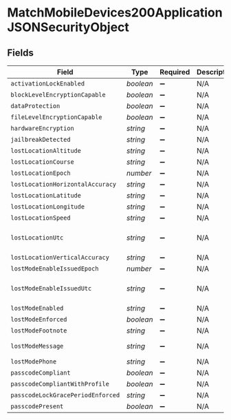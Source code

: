 # MatchMobileDevices200ApplicationJSONSecurityObject


## Fields

| Field                             | Type                              | Required                          | Description                       | Example                           |
| --------------------------------- | --------------------------------- | --------------------------------- | --------------------------------- | --------------------------------- |
| `activationLockEnabled`           | *boolean*                         | :heavy_minus_sign:                | N/A                               |                                   |
| `blockLevelEncryptionCapable`     | *boolean*                         | :heavy_minus_sign:                | N/A                               |                                   |
| `dataProtection`                  | *boolean*                         | :heavy_minus_sign:                | N/A                               |                                   |
| `fileLevelEncryptionCapable`      | *boolean*                         | :heavy_minus_sign:                | N/A                               |                                   |
| `hardwareEncryption`              | *string*                          | :heavy_minus_sign:                | N/A                               |                                   |
| `jailbreakDetected`               | *string*                          | :heavy_minus_sign:                | N/A                               | Normal                            |
| `lostLocationAltitude`            | *string*                          | :heavy_minus_sign:                | N/A                               | 242.88067627                      |
| `lostLocationCourse`              | *string*                          | :heavy_minus_sign:                | N/A                               | -1                                |
| `lostLocationEpoch`               | *number*                          | :heavy_minus_sign:                | N/A                               | 1517598680459                     |
| `lostLocationHorizontalAccuracy`  | *string*                          | :heavy_minus_sign:                | N/A                               | 65.0                              |
| `lostLocationLatitude`            | *string*                          | :heavy_minus_sign:                | N/A                               | 44.81436821                       |
| `lostLocationLongitude`           | *string*                          | :heavy_minus_sign:                | N/A                               | -91.502672                        |
| `lostLocationSpeed`               | *string*                          | :heavy_minus_sign:                | N/A                               | -1                                |
| `lostLocationUtc`                 | *string*                          | :heavy_minus_sign:                | N/A                               | 2018-02-02T13:11:20.459-0600      |
| `lostLocationVerticalAccuracy`    | *string*                          | :heavy_minus_sign:                | N/A                               | 10.0                              |
| `lostModeEnableIssuedEpoch`       | *number*                          | :heavy_minus_sign:                | N/A                               | 1517598768512                     |
| `lostModeEnableIssuedUtc`         | *string*                          | :heavy_minus_sign:                | N/A                               | 2018-02-02T13:12:48.512-0600      |
| `lostModeEnabled`                 | *string*                          | :heavy_minus_sign:                | N/A                               | true                              |
| `lostModeEnforced`                | *boolean*                         | :heavy_minus_sign:                | N/A                               | true                              |
| `lostModeFootnote`                | *string*                          | :heavy_minus_sign:                | N/A                               |                                   |
| `lostModeMessage`                 | *string*                          | :heavy_minus_sign:                | N/A                               | Please return to Company          |
| `lostModePhone`                   | *string*                          | :heavy_minus_sign:                | N/A                               | 555-555-5555                      |
| `passcodeCompliant`               | *boolean*                         | :heavy_minus_sign:                | N/A                               |                                   |
| `passcodeCompliantWithProfile`    | *boolean*                         | :heavy_minus_sign:                | N/A                               |                                   |
| `passcodeLockGracePeriodEnforced` | *string*                          | :heavy_minus_sign:                | N/A                               | Not Available                     |
| `passcodePresent`                 | *boolean*                         | :heavy_minus_sign:                | N/A                               |                                   |